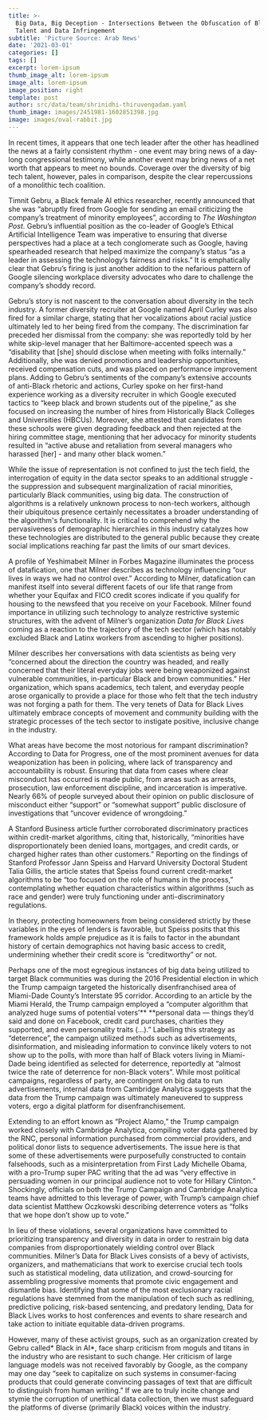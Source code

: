 ```yaml
---
title: >-
  Big Data, Big Deception - Intersections Between the Obfuscation of Black Tech
  Talent and Data Infringement 
subtitle: 'Picture Source: Arab News'
date: '2021-03-01'
categories: []
tags: []
excerpt: lorem-ipsum
thumb_image_alt: lorem-ipsum
image_alt: lorem-ipsum
image_position: right
template: post
author: src/data/team/shrinidhi-thiruvengadam.yaml
thumb_image: images/2451981-1602851398.jpg
image: images/oval-rabbit.jpg
---
```

In recent times, it appears that one tech leader after the other has headlined the news at a fairly consistent rhythm - one event may bring news of a day-long congressional testimony, while another event may bring news of a net worth that appears to meet no bounds. Coverage over the diversity of big tech talent, however, pales in comparison, despite the clear repercussions of a monolithic tech coalition.

Timnit Gebru, a Black female AI ethics researcher, recently announced that she was “abruptly fired from Google for sending an email criticizing the company’s treatment of minority employees”, according to *The Washington Post*. Gebru’s influential position as the co-leader of Google’s Ethical Artificial Intelligence Team was imperative to ensuring that diverse perspectives had a place at a tech conglomerate such as Google, having spearheaded research that helped maximize the company’s status “as a leader in assessing the technology’s fairness and risks.” It is emphatically clear that Gebru’s firing is just another addition to the nefarious pattern of Google silencing workplace diversity advocates who dare to challenge the company’s shoddy record.

Gebru’s story is not nascent to the conversation about diversity in the tech industry. A former diversity recruiter at Google named April Curley was also fired for a similar charge, stating that her vocalizations about racial justice ultimately led to her being fired from the company. The discrimination far preceded her dismissal from the company: she was reportedly told by her white skip-level manager that her Baltimore-accented speech was a “disability that \[she] should disclose when meeting with folks internally.” Additionally, she was denied promotions and leadership opportunities, received compensation cuts, and was placed on performance improvement plans. Adding to Gebru’s sentiments of the company’s extensive accounts of anti-Black rhetoric and actions, Curley spoke on her first-hand experience working as a diversity recruiter in which Google executed tactics to “keep black and brown students out of the pipeline,” as she focused on increasing the number of hires from Historically Black Colleges and Universities (HBCUs). Moreover, she attested that candidates from these schools were given degrading feedback and then rejected at the hiring committee stage, mentioning that her advocacy for minority students resulted in “active abuse and retaliation from several managers who harassed \[her] - and many other black women.”

While the issue of representation is not confined to just the tech field, the interrogation of equity in the data sector speaks to an additional struggle - the suppression and subsequent marginalization of racial minorities, particularly Black communities, using big data. The construction of algorithms is a relatively unknown process to non-tech workers, although their ubiquitous presence certainly necessitates a broader understanding of the algorithm's functionality. It is critical to comprehend why the pervasiveness of demographic hierarchies in this industry catalyzes how these technologies are distributed to the general public because they create social implications reaching far past the limits of our smart devices. 

A profile of Yeshimabeit Milner in Forbes Magazine illuminates the process of datafication, one that Milner describes as technology influencing “our lives in ways we had no control over.” According to Milner, datafication can manifest itself into several different facets of our life that range from whether your Equifax and FICO credit scores indicate if you qualify for housing to the newsfeed that you receive on your Facebook. Milner found importance in utilizing such technology to analyze restrictive systemic structures, with the advent of Milner’s organization *Data for Black Lives* coming as a reaction to the trajectory of the tech sector (which has notably excluded Black and Latinx workers from ascending to higher positions). 

Milner describes her conversations with data scientists as being very “concerned about the direction the country was headed, and really concerned that their literal everyday jobs were being weaponized against vulnerable communities, in-particular Black and brown communities.” Her organization, which spans academics, tech talent, and everyday people arose organically to provide a place for those who felt that the tech industry was not forging a path for them. The very tenets of Data for Black Lives ultimately embrace concepts of movement and community building with the strategic processes of the tech sector to instigate positive, inclusive change in the industry.

What areas have become the most notorious for rampant discrimination? According to Data for Progress, one of the most prominent avenues for data weaponization has been in policing, where lack of transparency and accountability is robust. Ensuring that data from cases where clear misconduct has occurred is made public, from areas such as arrests, prosecution, law enforcement discipline, and incarceration is imperative. Nearly 66% of people surveyed about their opinion on public disclosure of misconduct either “support” or “somewhat support” public disclosure of investigations that “uncover evidence of wrongdoing.”

A Stanford Business article further corroborated discriminatory practices within credit-market algorithms, citing that, historically, “minorities have disproportionately been denied loans, mortgages, and credit cards, or charged higher rates than other customers.” Reporting on the findings of Stanford Professor Jann Speiss and Harvard University Doctoral Student Talia Gillis, the article states that Speiss found current credit-market algorithms to be “too focused on the role of humans in the process,” contemplating whether equation characteristics within algorithms (such as race and gender) were truly functioning under anti-discriminatory regulations. 

In theory, protecting homeowners from being considered strictly by these variables in the eyes of lenders is favorable, but Speiss posits that this framework holds ample prejudice as it is fails to factor in the abundant history of certain demographics not having basic access to credit, undermining whether their credit score is “creditworthy” or not.

Perhaps one of the most egregious instances of big data being utilized to target Black communities was during the 2016 Presidential election in which the Trump campaign targeted the historically disenfranchised area of Miami-Dade County’s Interstate 95 corridor. According to an article by the Miami Herald, the Trump campaign employed a “computer algorithm that analyzed huge sums of potential voters’** **personal data — things they’d said and done on Facebook, credit card purchases, charities they supported, and even personality traits (...).” Labelling this strategy as “deterrence”, the campaign utilized methods such as advertisements, disinformation, and misleading information to convince likely voters to not show up to the polls, with more than half of Black voters living in Miami-Dade being identified as selected for deterrence, reportedly at “almost twice the rate of deterrence for non-Black voters”. While most political campaigns, regardless of party, are contingent on big data to run advertisements, internal data from Cambridge Analytica suggests that the data from the Trump campaign was ultimately maneuvered to suppress voters, ergo a digital platform for disenfranchisement.

Extending to an effort known as “Project Alamo,” the Trump campaign worked closely with Cambridge Analytica, compiling voter data gathered by the RNC, personal information purchased from commercial providers, and political donor lists to sequence advertisements. The issue here is that some of these advertisements were purposefully constructed to contain falsehoods, such as a misinterpretation from First Lady Michelle Obama, with a pro-Trump super PAC writing that the ad was “very effective in persuading women in our principal audience not to vote for Hillary Clinton.” Shockingly, officials on both the Trump Campaign and Cambridge Analytica teams have admitted to this leverage of power, with Trump’s campaign chief data scientist Matthew Oczkowski describing deterrence voters as “folks that we hope don’t show up to vote.”

In lieu of these violations, several organizations have committed to prioritizing transparency and diversity in data in order to restrain big data companies from disproportionately wielding control over Black communities. Milner’s Data for Black Lives consists of a bevy of activists, organizers, and mathematicians that work to exercise crucial tech tools such as statistical modeling, data utilization, and crowd-sourcing for assembling progressive moments that promote civic engagement and dismantle bias. Identifying that some of the most exclusionary racial regulations have stemmed from the manipulation of tech such as redlining, predictive policing, risk-based sentencing, and predatory lending, Data for Black Lives works to host conferences and events to share research and take action to initiate equitable data-driven programs. 

However, many of these activist groups, such as an organization created by Gebru called* Black in AI*, face sharp criticism from moguls and titans in the industry who are resistant to such change. Her criticism of large language models was not received favorably by Google, as the company may one day “seek to capitalize on such systems in consumer-facing products that could generate convincing passages of text that are difficult to distinguish from human writing.” If we are to truly incite change and stymie the corruption of unethical data collection, then we must safeguard the platforms of diverse (primarily Black) voices within the industry.
